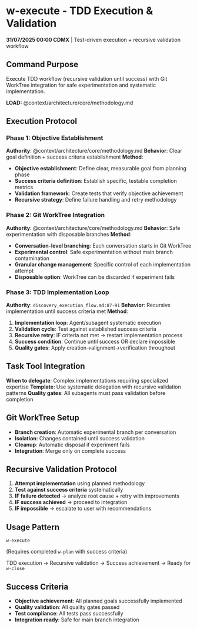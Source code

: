 # w-execute - TDD Execution & Validation

**31/07/2025 00:00 CDMX** | Test-driven execution + recursive validation workflow

## Command Purpose
Execute TDD workflow (recursive validation until success) with Git WorkTree integration for safe experimentation and systematic implementation.

**LOAD:** @context/architecture/core/methodology.md

## Execution Protocol

### Phase 1: Objective Establishment
**Authority**: @context/architecture/core/methodology.md
**Behavior**: Clear goal definition + success criteria establishment
**Method**:
- **Objective establishment**: Define clear, measurable goal from planning phase
- **Success criteria definition**: Establish specific, testable completion metrics
- **Validation framework**: Create tests that verify objective achievement
- **Recursive strategy**: Define failure handling and retry methodology

### Phase 2: Git WorkTree Integration
**Authority**: @context/architecture/core/methodology.md
**Behavior**: Safe experimentation with disposable branches
**Method**:
- **Conversation-level branching**: Each conversation starts in Git WorkTree
- **Experimental control**: Safe experimentation without main branch contamination
- **Granular change management**: Specific control of each implementation attempt
- **Disposable option**: WorkTree can be discarded if experiment fails

### Phase 3: TDD Implementation Loop
**Authority**: `discovery_execution_flow.md:87-91`
**Behavior**: Recursive implementation until success criteria met
**Method**:
1. **Implementation loop**: Agent/subagent systematic execution
2. **Validation cycle**: Test against established success criteria
3. **Recursive retry**: IF criteria not met → restart implementation process
4. **Success condition**: Continue until success OR declare impossible
5. **Quality gates**: Apply creation→alignment→verification throughout

## Task Tool Integration
**When to delegate**: Complex implementations requiring specialized expertise
**Template**: Use systematic delegation with recursive validation patterns
**Quality gates**: All subagents must pass validation before completion

## Git WorkTree Setup
- **Branch creation**: Automatic experimental branch per conversation
- **Isolation**: Changes contained until success validation
- **Cleanup**: Automatic disposal if experiment fails
- **Integration**: Merge only on complete success

## Recursive Validation Protocol
1. **Attempt implementation** using planned methodology
2. **Test against success criteria** systematically
3. **IF failure detected** → analyze root cause + retry with improvements
4. **IF success achieved** → proceed to integration
5. **IF impossible** → escalate to user with recommendations

## Usage Pattern
```
w-execute
```
(Requires completed `w-plan` with success criteria)

TDD execution → Recursive validation → Success achievement → Ready for `w-close`

## Success Criteria
- **Objective achievement**: All planned goals successfully implemented
- **Quality validation**: All quality gates passed
- **Test compliance**: All tests pass successfully
- **Integration ready**: Safe for main branch integration